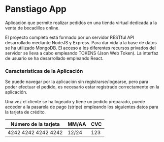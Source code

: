 # Panstiago App

Aplicación que permite realizar pedidos en una tienda virtual dedicada a la venta de bocadillos online.

El proyecto completo está formado por un servidor RESTful API desarrollado mediante NodeJS y Express. Para dar vida a la base de datos se ha utilizado MongoDB. El acceso a los diferentes recursos privados del servidor se lleva a cabo empleando TOKENS (Json Web Token). La interfaz de usuario se ha desarrollado empleando React.

### Características de la Aplicación

Se puede navegar por la aplicación sin registrarse/logearse, pero para poder efectuar el pedido, es necesario estar registrado correctamente en la aplicación.

Una vez el cliente se ha logeado y tiene un pedido preparado, puede acceder a la pasarela de pago (stripe) empleando los siguientes datos para la tarjeta de crédito.

| Número de la tarjeta | MM/AA | CVC |
| -------------------- | ----- | --- |
| 4242 4242 4242 4242  | 12/24 | 123 |
